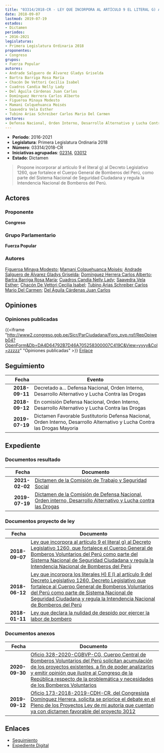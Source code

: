 ```yaml
---
title: "03314/2018-CR - LEY QUE INCORPORA AL ARTÍCULO 9 EL LITERAL G) AL DECRETO LEGISLATIVO 1260 QUE FORTALECE EL CUERPO GENERAL DE BOMBEROS VOLUNTARIOS DEL PERÚ COMO PARTE DEL SISTEMA NACIONAL DE SEGURIDAD CIUDADANA Y REGULA LA INTENDENCIA NACIONAL DE BOMBEROS DEL PERÚ"
date: 2018-09-07
lastmod: 2019-07-19
estados:
- Dictamen
periodos:
- 2016-2021
legislaturas:
- Primera Legislatura Ordinaria 2018
proponentes:
- Congreso
grupos:
- Fuerza Popular
autores:
- Andrade Salguero de Álvarez Gladys Griselda
- Bartra Barriga Rosa María
- Chacón De Vettori Cecilia Isabel
- Cuadros Candia Nelly Lady
- Del Águila Cárdenas Juan Carlos
- Domínguez Herrera Carlos Alberto
- Figueroa Minaya Modesto
- Mamani Colquehuanca Moisés
- Saavedra Vela Esther
- Tubino Arias Schreiber Carlos Mario Del Carmen
sectores:
- Defensa Nacional, Orden Interno, Desarrollo Alternativo y Lucha Contra las Drogas
---
```

- **Periodo**: 2016-2021
- **Legislatura**: Primera Legislatura Ordinaria 2018
- **Número**: 03314/2018-CR
- **Iniciativas agrupadas**: [02314](../../02300/02314), [03012](../../03000/03012)
- **Estado**: Dictamen

> Propone incorporar al artículo 9 el literal g) al Decreto Legislativo 1260, que fortalece el Cuerpo General de Bomberos del Perú, como parte del Sistema Nacional de Seguridad Ciudadana y regula la Intendencia Nacional de Bomberos del Perú.


## Actores

### Proponente

**Congreso**

### Grupo Parlamentario

**Fuerza Popular**

### Autores

[Figueroa Minaya Modesto](mailto:mailto:mfigueroam@congreso.gob.pe); [Mamani Colquehuanca Moisés](mailto:mailto:mmamani@congreso.gob.pe); [Andrade Salguero de Álvarez Gladys Griselda](mailto:mailto:gandrade@congreso.gob.pe); [Domínguez Herrera Carlos Alberto](mailto:mailto:cdominguez@congreso.gob.pe); [Bartra Barriga Rosa María](mailto:mailto:rbartra@congreso.gob.pe); [Cuadros Candia Nelly Lady](mailto:mailto:ncuadros@congreso.gob.pe); [Saavedra Vela Esther](mailto:mailto:esaavedra@congreso.gob.pe); [Chacón De Vettori Cecilia Isabel](mailto:mailto:cchacon@congreso.gob.pe); [Tubino Arias Schreiber Carlos Mario Del Carmen](mailto:mailto:ctubino@congreso.gob.pe); [Del Águila Cárdenas Juan Carlos](mailto:mailto:jdelaguila@congreso.gob.pe)

## Opiniones

### Opiniones publicadas

{{<iframe "http://www2.congreso.gob.pe/Sicr/ParCiudadana/Foro_pvp.nsf/RepOpiweb04?OpenForm&Db=DA4D64792B7D46A705258300007C419C&View=yyyy&Col=zzzzz" "Opiniones publicadas" >}}
[Enlace](http://www2.congreso.gob.pe/Sicr/ParCiudadana/Foro_pvp.nsf/RepOpiweb04?OpenForm&Db=DA4D64792B7D46A705258300007C419C&View=yyyy&Col=zzzzz)


## Seguimiento

| Fecha | Evento |
|------:|--------|
| **2018-09-11** | Decretado a... Defensa Nacional, Orden Interno, Desarrollo Alternativo y Lucha Contra las Drogas |
| **2018-09-12** | En comisión Defensa Nacional, Orden Interno, Desarrollo Alternativo y Lucha Contra las Drogas |
| **2019-07-19** | Dictamen Favorable Sustitutorio Defensa Nacional, Orden Interno, Desarrollo Alternativo y Lucha Contra las Drogas Mayoria |

## Expediente

### Documentos resultado

| Fecha | Documento |
|------:|-----------|
| **2021-02-02** | [Dictamen de la Comisión de Trabajo y Seguridad Social](https://leyes.congreso.gob.pe/Documentos/2016_2021/Dictamenes/Proyectos_de_Ley/02314DC22MAY20210202.pdf) |
| **2019-07-19** | [Dictamen de la Comisión de Defensa Nacional, Orden interno, Desarrollo Alternativo y Lucha contra las Drogas](http://www.leyes.congreso.gob.pe/Documentos/2016_2021/Dictamenes/Proyectos_de_Ley/02314DC07MAY20190719.pdf) |

### Documentos proyecto de ley

| Fecha | Documento |
|------:|-----------|
| **2018-09-07** | [Ley que incorpora al artículo 9 el literal g) al Decreto Legislativo 1260, que fortalece el Cuerpo General de Bomberos Voluntarios del Perú como parte del Sistema Nacional de Seguridad Ciudadana y regula la Intendencia Nacional de Bomberos del Perú](http://www.leyes.congreso.gob.pe/Documentos/2016_2021/Proyectos_de_Ley_y_de_Resoluciones_Legislativas/PL0331420180907..pdf) |
| **2018-06-12** | [Ley que incorpora los literales H) E I) al artículo 9 del Decreto Legislativo 1260, Decreto Legislativo que fortalece al Cuerpo General de Bomberos Voluntarios del Perú como parte de Sistema Nacional de Seguridad Ciudadana y regula la Intendencia Nacional de Bomberos del Perú](http://www.leyes.congreso.gob.pe/Documentos/2016_2021/Proyectos_de_Ley_y_de_Resoluciones_Legislativas/PL0301220180612.PDF) |
| **2018-01-11** | [Ley que declara la nulidad de despido por ejercer la labor de bombero](http://www.leyes.congreso.gob.pe/Documentos/2016_2021/Proyectos_de_Ley_y_de_Resoluciones_Legislativas/PL0231420180111.pdf) |

### Documentos anexos

| Fecha | Documento |
|------:|-----------|
| **2020-09-30** | [Oficio 328-2020-CGBVP-CG, Cuerpo Central de Bomberos Voluntarios del Perú solicitan acumulación de los proyectos existentes, a fin de poder analizarlos y emitir opinión que ilustre al Congreso de la República respecto de la problemática y necesidades de los Bomberos Voluntarios](http://www.leyes.congreso.gob.pe/Documentos/2016_2021/Oficios/Otras_Instituciones/OFICIO-328-2020-CGBVP-CG.pdf) |
| **2019-09-12** | [Oficio 173-2018-2019-CDH-CR, del Congresista Domínguez Herrera, solicita se priorice el debate en el Pleno de los Proyectos Ley de mi autoría que cuentan ya con dictamen favorable del proyecto 3012](http://www.leyes.congreso.gob.pe/Documentos/2016_2021/Oficios/Congresistas/OFICIO-173-2018-2019-CDH-CR.pdf) |

## Enlaces

- [Seguimiento](http://www2.congreso.gob.pe/Sicr/TraDocEstProc/CLProLey2016.nsf/f7fff46988ca05b1052578e100829cc7/8c0bdaeddf007f9005258301005ea64b?OpenDocument)
- [Expediente Digital](http://www2.congreso.gob.pe/Sicr/TraDocEstProc/Expvirt_2011.nsf/visbusqptramdoc1621/03314?opendocument)

